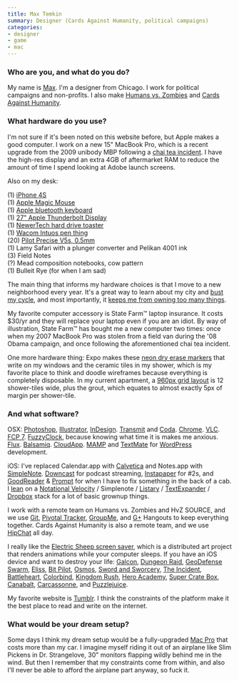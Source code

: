 ```yaml
---
title: Max Temkin
summary: Designer (Cards Against Humanity, political campaigns)
categories:
- designer
- game
- mac
---
```


### Who are you, and what do you do?

My name is [Max](http://maxistentialism.com/ "Max's website."). I'm a designer from Chicago. I work for political campaigns and non-profits. I also make [Humans vs. Zombies](http://humansvszombies.org/ "A social game played in real life.") and [Cards Against Humanity](http://www.cardsagainsthumanity.com/ "A card game for horrible people.").

### What hardware do you use?

I'm not sure if it's been noted on this website before, but Apple makes a good computer. I work on a new 15" MacBook Pro, which is a recent upgrade from the 2009 unibody MBP following a [chai tea incident](http://maxistentialist.tumblr.com/post/11092248162/this-morning-somebody-spilled-their-drink-on-my "Max's post about spilling tea on his laptop."). I have the high-res display and an extra 4GB of aftermarket RAM to reduce the amount of time I spend looking at Adobe launch screens.

Also on my desk:

(1) [iPhone 4S][iphone-4s]  
(1) [Apple Magic Mouse][magic-mouse]  
(1) [Apple bluetooth keyboard][keyboard]  
(1) [27" Apple Thunderbolt Display][thunderbolt-display]  
(1) [NewerTech hard drive toaster][voyager-q]  
(1) [Wacom Intuos pen thing][intuos]  
(20) [Pilot Precise V5s, 0.5mm][precise-v5]  
(1) Lamy Safari with a plunger converter and Pelikan 4001 ink  
(3) Field Notes  
(?) Mead composition notebooks, cow pattern  
(1) Bulleit Rye (for when I am sad)  

The main thing that informs my hardware choices is that I move to a new neighborhood every year. It's a great way to learn about my city and [bust my cycle](http://www.zefrank.com/theshow/archives/2006/09/092006.html "The zefrank video, 'bust that cycle.'"), and most importantly, it [keeps me from owning too many things](http://guynameddave.com/about-the-100-thing-challenge/ "A challenge to own less things.").

My favorite computer accessory is State Farm™ laptop insurance. It costs $30/yr and they will replace your laptop even if you are an idiot. By way of illustration, State Farm™ has bought me a new computer two times: once when my 2007 MacBook Pro was stolen from a field van during the '08 Obama campaign, and once following the aforementioned chai tea incident.

One more hardware thing: Expo makes these [neon dry erase markers][neon] that write on my windows and the ceramic tiles in my shower, which is my favorite place to think and doodle wireframes because everything is completely disposable. In my current apartment, a [960px grid layout][960-grid-system] is 12 shower-tiles wide, plus the grout, which equates to almost exactly 5px of margin per shower-tile.

### And what software?

OSX: [Photoshop][], [Illustrator][], [InDesign][]. [Transmit][] and [Coda][]. [Chrome][]. [VLC][]. [FCP 7][final-cut-pro]. [FuzzyClock][], because knowing what time it is makes me anxious. [Flux][f.lux]. [Balsamiq][mockups]. [CloudApp][]. [MAMP][] and [TextMate][] for [WordPress][] development.

iOS: I've replaced Calendar.app with [Calvetica][calvetica-ios] and Notes.app with [SimpleNote][simplenote-ios]. [Downcast][downcast-ios] for podcast streaming, [Instapaper][instapaper-ios] for #2s, and [GoodReader][goodreader-ios] & [Prompt][prompt-ios] for when I have to fix something in the back of a cab. I [lean](http://www.oreillynet.com/pub/a/JavaScript/2002/01/01/cory.html "An article on brains and blogging.") on a [Notational Velocity][notational-velocity] / Simplenote / [Listary][listary-ios] / [TextExpander][] / [Dropbox][] stack for a lot of basic grownup things.

I work with a remote team on Humans vs. Zombies and HvZ SOURCE, and we use [Git][], [Pivotal Tracker][pivotal-tracker], [GroupMe][], and [G+][google-plus] Hangouts to keep everything together. Cards Against Humanity is also a remote team, and we use [HipChat][] all day.

I really like the [Electric Sheep screen saver][electric-sheep], which is a distributed art project that renders animations while your computer sleeps. If you have an iOS device and want to destroy your life: [Galcon][galcon-ios], [Dungeon Raid][dungeon-raid-ios], [GeoDefense Swarm][geodefense-swarm-ios], [Eliss][eliss-ios], [Bit Pilot][bit-pilot-ios], [Osmos][osmos-ios], [Sword and Sworcery][sword-and-sworcery-ios], [The Incident][the-incident-ios], [Battleheart][battleheart-ios], [Colorbind][colorbind-ios], [Kingdom Rush][kingdom-rush-ios], [Hero Academy][hero-academy-ios], [Super Crate Box][super-crate-box-ios], [Canabalt][canabalt-ios], [Carcassonne][carcassonne-ios], and [Puzzlejuice][puzzlejuice-ios].

My favorite website is [Tumblr][]. I think the constraints of the platform make it the best place to read and write on the internet.

### What would be your dream setup?

Some days I think my dream setup would be a fully-upgraded [Mac Pro][mac-pro] that costs more than my car. I imagine myself riding it out of an airplane like Slim Pickens in Dr. Strangelove, 30" monitors flapping wildly behind me in the wind. But then I remember that my constraints come from within, and also I'll never be able to afford the airplane part anyway, so fuck it.

[intuos]: https://www.wacom.com/en-us/products/pen-tablets/intuos "A pen tablet."
[iphone-4s]: https://en.wikipedia.org/wiki/IPhone_4S "A smartphone."
[keyboard]: https://www.apple.com/keyboard/ "The keyboard."
[mac-pro]: https://www.apple.com/mac-pro/ "The Intel-based Mac tower computer."
[magic-mouse]: https://www.apple.com/magicmouse/ "A multi-touch mouse."
[neon]: http://www.expomarkers.com/markers/neon "Neon markers."
[precise-v5]: https://www.amazon.com/Pilot-Precise-Stick-Rolling-Extra/dp/B00006IEBI "A pen."
[thunderbolt-display]: https://www.apple.com/displays/ "A Thunderbolt-powered monitor."
[voyager-q]: https://www.newertech.com/products/voyagerq.php "A hard drive docking system."
[960-grid-system]: https://960.gs/ "A design system for streamlining web design and prototyping."
[battleheart-ios]: https://itunes.apple.com/us/app/battleheart/id394057299 "An RPG/action hero game."
[bit-pilot-ios]: http://bitpilotgame.com/ "A spaceship game."
[calvetica-ios]: http://mysterioustrousers.com/calvetica "An alternate calendar app."
[canabalt-ios]: http://www.canabalt.com/ "A side-scrolling parkour game for the iPhone."
[carcassonne-ios]: https://carcassonneapp.com/ "A tile game."
[chrome]: https://www.google.com/intl/en/chrome/browser/ "A WebKit-based browser, where each tab runs in its own thread."
[cloudapp]: https://www.getcloudapp.com/ "A cloud-based file sharing menubar app for Mac OS X."
[coda]: https://panic.com/coda/ "A single-window HTML/web tool for the Mac."
[colorbind-ios]: https://itunes.apple.com/us/app/colorbind/id356126423 "A puzzle game."
[downcast-ios]: http://www.downcastapp.com/ "An app for downloading podcasts."
[dropbox]: https://www.dropbox.com/ "Online syncing and storage."
[dungeon-raid-ios]: https://itunes.apple.com/us/app/dungeon-raid/id403090531 "A strategy/RPG matching game."
[electric-sheep]: http://electricsheep.org/ "An abstract collaborative screen saver."
[eliss-ios]: https://itunes.apple.com/us/app/eliss/id306950009 "A clever little game for the iPhone."
[f.lux]: https://justgetflux.com/ "A tool to make the colour of your screen adapt to the current time of day."
[final-cut-pro]: https://en.wikipedia.org/wiki/Final_Cut_Pro "A nonlinear video editor."
[fuzzyclock]: http://osx.iusethis.com/app/fuzzyclock "A Mac menubar clock that shows the time in relative terms."
[galcon-ios]: https://itunes.apple.com/us/app/galcon/id285820845 "A space action strategy game."
[geodefense-swarm-ios]: https://itunes.apple.com/us/app/geodefense-swarm/id326563285 "A unique tower defense game."
[git]: https://git-scm.com/ "A version control system."
[goodreader-ios]: http://goodreader.com/ "A PDF reader for the iPad."
[google-plus]: https://en.wikipedia.org/wiki/Google%2B "A social network."
[groupme]: https://groupme.com/ "A group messaging system."
[hero-academy-ios]: https://itunes.apple.com/us/app/hero-academy/id488156323 "A multiplayer fantasy battle game."
[hipchat]: https://www.hipchat.com/ "A hosted IM and file service."
[illustrator]: https://www.adobe.com/products/illustrator.html "A vector graphics editor."
[indesign]: https://www.adobe.com/products/indesign.html "A desktop/web publishing application."
[instapaper-ios]: https://www.instapaper.com/iphone "An iPhone app for reading Instapaper saved pages."
[kingdom-rush-ios]: https://itunes.apple.com/us/app/kingdom-rush/id489265199 "A fantasy action game."
[listary-ios]: http://listaryapp.com/ "A list app that supports Simplenote."
[mamp]: https://www.mamp.info/en/ "A one-click Mac solution for Apache, MySQL, PHP."
[mockups]: https://balsamiq.com/products/mockups/ "Drawing-like mockup software."
[notational-velocity]: http://notational.net/ "A clever note-taking app for the Mac."
[osmos-ios]: https://itunes.apple.com/us/app/osmos/id382991304 "A physics-based game."
[photoshop]: https://www.adobe.com/products/photoshop.html "A bitmap image editor."
[pivotal-tracker]: https://www.pivotaltracker.com/ "A project management service."
[prompt-ios]: https://itunes.apple.com/us/app/prompt/id421507115 "An SSH client for iOS."
[puzzlejuice-ios]: https://itunes.apple.com/us/app/puzzlejuice/id457273926 "A puzzlegame that will hurt your brain."
[simplenote-ios]: https://itunes.apple.com/us/app/simplenote/id289429962 "A note app with cloud syncing."
[super-crate-box-ios]: https://itunes.apple.com/us/app/super-crate-box/id483025428 "A retro-inspired platformer."
[sword-and-sworcery-ios]: http://www.swordandsworcery.com/ "A pixelated adventure game for iOS."
[textexpander]: https://smilesoftware.com/textexpander "A Mac app for adding custom abbreviations for often-used text."
[textmate]: http://macromates.com/ "A text editor for the Mac."
[the-incident-ios]: https://itunes.apple.com/us/app/the-incident/id385533456 "A game of dodging falling objects."
[transmit]: https://panic.com/transmit/ "An FTP/SFTP client for the Mac."
[tumblr]: https://www.tumblr.com/ "An online personal publishing platform."
[vlc]: http://www.videolan.org/vlc/ "An open-source media player."
[wordpress]: https://wordpress.com/ "Weblog publishing software."
